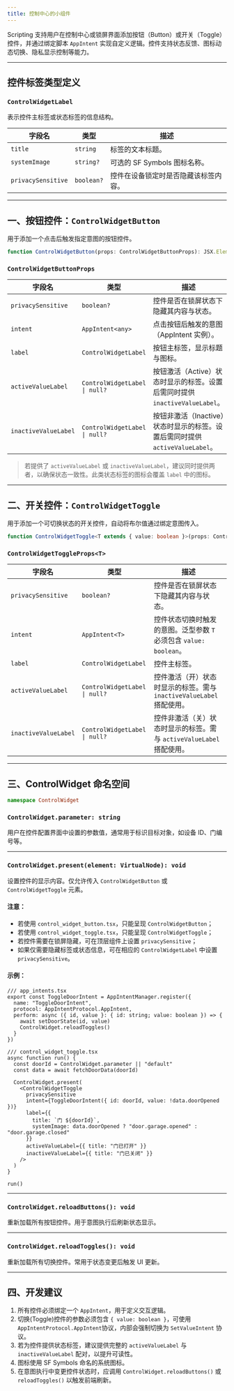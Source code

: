 ```yaml
---
title: 控制中心的小组件
---
```

Scripting 支持用户在控制中心或锁屏界面添加按钮（Button）或开关（Toggle）控件，并通过绑定脚本 `AppIntent` 实现自定义逻辑。控件支持状态反馈、图标动态切换、隐私显示控制等能力。

---

## 控件标签类型定义

### `ControlWidgetLabel`

表示控件主标签或状态标签的信息结构。

| 字段名                | 类型         | 描述                   |
| ------------------ | ---------- | -------------------- |
| `title`            | `string`   | 标签的文本标题。             |
| `systemImage`      | `string?`  | 可选的 SF Symbols 图标名称。 |
| `privacySensitive` | `boolean?` | 控件在设备锁定时是否隐藏该标签内容。   |

---

## 一、按钮控件：`ControlWidgetButton`

用于添加一个点击后触发指定意图的按钮控件。

```ts
function ControlWidgetButton(props: ControlWidgetButtonProps): JSX.Element
```

### `ControlWidgetButtonProps`

| 字段名                  | 类型                            | 描述                                                   |
| -------------------- | ----------------------------- | ---------------------------------------------------- |
| `privacySensitive`   | `boolean?`                    | 控件是否在锁屏状态下隐藏其内容与状态。                                  |
| `intent`             | `AppIntent<any>`              | 点击按钮后触发的意图（AppIntent 实例）。                            |
| `label`              | `ControlWidgetLabel`          | 按钮主标签，显示标题与图标。                                       |
| `activeValueLabel`   | `ControlWidgetLabel \| null?` | 按钮激活（Active）状态时显示的标签。设置后需同时提供 `inactiveValueLabel`。  |
| `inactiveValueLabel` | `ControlWidgetLabel \| null?` | 按钮非激活（Inactive）状态时显示的标签。设置后需同时提供 `activeValueLabel`。 |

> 若提供了 `activeValueLabel` 或 `inactiveValueLabel`，建议同时提供两者，以确保状态一致性。此类状态标签的图标会覆盖 `label` 中的图标。

---

## 二、开关控件：`ControlWidgetToggle`

用于添加一个可切换状态的开关控件，自动将布尔值通过绑定意图传入。

```ts
function ControlWidgetToggle<T extends { value: boolean }>(props: ControlWidgetToggleProps<T>): JSX.Element
```

### `ControlWidgetToggleProps<T>`

| 字段名                  | 类型                            | 描述                                            |
| -------------------- | ----------------------------- | --------------------------------------------- |
| `privacySensitive`   | `boolean?`                    | 控件是否在锁屏状态下隐藏其内容与状态。                           |
| `intent`             | `AppIntent<T>`                | 控件状态切换时触发的意图。泛型参数 `T` 必须包含 `value: boolean`。  |
| `label`              | `ControlWidgetLabel`          | 控件主标签。                                        |
| `activeValueLabel`   | `ControlWidgetLabel \| null?` | 控件激活（开）状态时显示的标签。需与 `inactiveValueLabel` 搭配使用。 |
| `inactiveValueLabel` | `ControlWidgetLabel \| null?` | 控件非激活（关）状态时显示的标签。需与 `activeValueLabel` 搭配使用。  |

---

## 三、ControlWidget 命名空间

```ts
namespace ControlWidget
```

### `ControlWidget.parameter: string`

用户在控件配置界面中设置的参数值，通常用于标识目标对象，如设备 ID、门编号等。

---

### `ControlWidget.present(element: VirtualNode): void`

设置控件的显示内容。仅允许传入 `ControlWidgetButton` 或 `ControlWidgetToggle` 元素。

#### 注意：

* 若使用 `control_widget_button.tsx`，只能呈现 `ControlWidgetButton`；
* 若使用 `control_widget_toggle.tsx`，只能呈现 `ControlWidgetToggle`；
* 若控件需要在锁屏隐藏，可在顶层组件上设置 `privacySensitive`；
* 如果仅需要隐藏标签或状态信息，可在相应的 `ControlWidgetLabel` 中设置 `privacySensitive`。

#### 示例：

```tsx
/// app_intents.tsx
export const ToggleDoorIntent = AppIntentManager.register({
  name: "ToggleDoorIntent",
  protocol: AppIntentProtocol.AppIntent,
  perform: async ({ id, value }: { id: string; value: boolean }) => {
    await setDoorState(id, value)
    ControlWidget.reloadToggles()
  }
})

/// control_widget_toggle.tsx
async function run() {
  const doorId = ControlWidget.parameter || "default"
  const data = await fetchDoorData(doorId)

  ControlWidget.present(
    <ControlWidgetToggle
      privacySensitive
      intent={ToggleDoorIntent({ id: doorId, value: !data.doorOpened })}
      label={{
        title: `门 ${doorId}`,
        systemImage: data.doorOpened ? "door.garage.opened" : "door.garage.closed"
      }}
      activeValueLabel={{ title: "门已打开" }}
      inactiveValueLabel={{ title: "门已关闭" }}
    />
  )
}

run()
```

---

### `ControlWidget.reloadButtons(): void`

重新加载所有按钮控件。用于意图执行后刷新状态显示。

---

### `ControlWidget.reloadToggles(): void`

重新加载所有切换控件。常用于状态变更后触发 UI 更新。

---

## 四、开发建议

1. 所有控件必须绑定一个 `AppIntent`，用于定义交互逻辑。
2. 切换(Toggle)控件的参数必须包含 `{ value: boolean }`，可使用`AppIntentProtocol.AppIntent`协议，内部会强制切换为 `SetValueIntent` 协议。
3. 若为控件提供状态标签，建议提供完整的 `activeValueLabel` 与 `inactiveValueLabel` 配对，以提升可读性。
4. 图标使用 SF Symbols 命名的系统图标。
5. 在意图执行中变更控件状态时，应调用 `ControlWidget.reloadButtons()` 或 `reloadToggles()` 以触发前端刷新。
